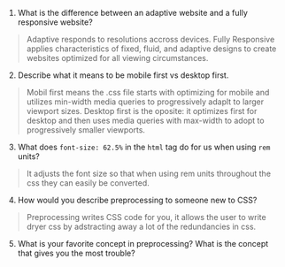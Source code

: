 1. What is the difference between an adaptive website and a fully responsive website? 
> Adaptive responds to resolutions accross devices. Fully Responsive applies characteristics of fixed, fluid, and adaptive designs to create websites optimized for all viewing circumstances.  

2. Describe what it means to be mobile first vs desktop first.
>Mobil first means the .css file starts with optimizing for mobile and utilizes min-width media queries to progressively adaplt to larger viewport sizes. Desktop first is the oposite: it optimizes first for desktop and then uses media queries with max-width to adopt to progressively smaller viewports. 

3. What does `font-size: 62.5%` in the `html` tag do for us when using `rem` units?
>It adjusts the font size so that when using rem units throughout the css they can easily be converted.

4. How would you describe preprocessing to someone new to CSS?
>Preprocessing writes CSS code for you, it allows the user to write dryer css by adstracting away a lot of the redundancies in css. 

5. What is your favorite concept in preprocessing? What is the concept that gives you the most trouble?